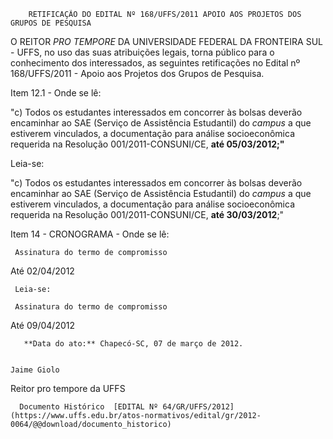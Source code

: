         RETIFICAÇÃO DO EDITAL Nº 168/UFFS/2011 APOIO AOS PROJETOS DOS GRUPOS DE PESQUISA  

O REITOR *PRO TEMPORE* DA UNIVERSIDADE FEDERAL DA FRONTEIRA SUL - UFFS, no uso das suas atribuições legais, torna público para o conhecimento dos interessados, as seguintes retificações no Edital nº 168/UFFS/2011 - Apoio aos Projetos dos Grupos de Pesquisa.

 Item 12.1 - Onde se lê:

 "c) Todos os estudantes interessados em concorrer às bolsas deverão encaminhar ao SAE (Serviço de Assistência Estudantil) do *campus* a que estiverem vinculados, a documentação para análise socioeconômica requerida na Resolução 001/2011-CONSUNI/CE, **até 05/03/2012;"**

 Leia-se:

 "c) Todos os estudantes interessados em concorrer às bolsas deverão encaminhar ao SAE (Serviço de Assistência Estudantil) do *campus* a que estiverem vinculados, a documentação para análise socioeconômica requerida na Resolução 001/2011-CONSUNI/CE, **até 30/03/2012**;"

 Item 14 - CRONOGRAMA - Onde se lê:

     Assinatura do termo de compromisso

   Até 02/04/2012

     Leia-se:

     Assinatura do termo de compromisso

   Até 09/04/2012

       **Data do ato:** Chapecó-SC, 07 de março de 2012.   
 

    Jaime Giolo   
 Reitor pro tempore da UFFS 

      Documento Histórico  [EDITAL Nº 64/GR/UFFS/2012](https://www.uffs.edu.br/atos-normativos/edital/gr/2012-0064/@@download/documento_historico)     
      